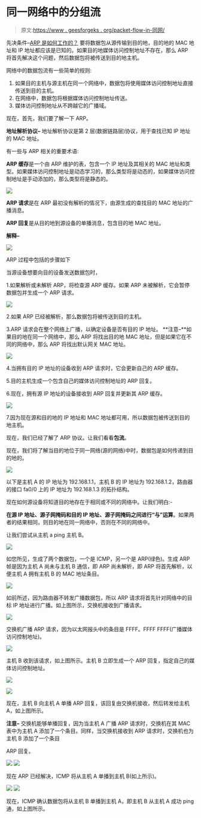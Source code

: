# 同一网络中的分组流

> 原文:[https://www . geesforgeks . org/packet-flow-in-同网/](https://www.geeksforgeeks.org/packet-flow-in-the-same-network/)

先决条件–[ARP 是如何工作的？](https://www.geeksforgeeks.org/computer-network-arp-works/)
要将数据包从源传输到目的地，目的地的 MAC 地址和 IP 地址都应该是已知的。如果目的地媒体访问控制地址不存在，那么 ARP 将首先解决这个问题，然后数据包将被传送到目的地主机。

网络中的数据包流有一些简单的规则:

1.  如果目的主机与源主机在同一个网络中，数据包将使用媒体访问控制地址直接传送到目的主机。
2.  在网络中，数据包将根据媒体访问控制地址传送。
3.  媒体访问控制地址从不跨越它的广播域。

现在，首先，我们要了解一下 ARP。

**地址解析协议–**
地址解析协议是第 2 层(数据链路层)协议，用于查找已知 IP 地址的 MAC 地址。

有一些与 ARP 相关的重要术语:

**ARP 缓存**是一个由 ARP 维护的表，包含一个 IP 地址及其相关的 MAC 地址和类型。如果媒体访问控制地址是动态学习的，那么类型将是动态的，如果媒体访问控制地址是手动添加的，那么类型将是静态的。

![](img/4714954e531d45d7295bd1c7fd3a85ff.png)

**ARP 请求**是在 ARP 最初没有解析的情况下，由源生成的查找目的 MAC 地址的广播消息。

**ARP 回复**是从目的地到源设备的单播消息，包含目的地 MAC 地址。

**解释–**

![](img/015b8bb3a5e9ecd4a3a1571d24ddc1cb.png)

ARP 过程中包括的步骤如下

当源设备想要向目的设备发送数据包时，

1.如果解析或未解析 ARP，将检查源 ARP 缓存。如果 ARP 未被解析，它会暂停数据包并生成一个 ARP 请求。

![](img/c9f676a6ce7290d5696d8a9f4390753d.png)

2.如果 ARP 已经被解析，那么数据包将被传送到目的主机。

3.ARP 请求会在整个网络上广播，以确定设备是否有目的 IP 地址。
**注意–**如果目的地在同一个网络中，那么 ARP 将找出目的地 MAC 地址，但是如果它在不同的网络中，那么 ARP 将找出默认网关 MAC 地址。

![](img/5daa5627ff5a8f336577f3349c24f0a0.png)

4.当拥有目的 IP 地址的设备收到 ARP 请求时，它会更新自己的 ARP 缓存。

5.目的主机生成一个包含自己的媒体访问控制地址的 ARP 回复。

6.现在，拥有源 IP 地址的设备接收到 ARP 回复并更新其 ARP 缓存。

![](img/ee4291971471b83ab2835d5d483b8a4e.png)

7.因为现在源和目的地的 IP 地址和 MAC 地址都可用，所以数据包被传送到目的地主机。

现在，我们已经了解了 ARP 协议。让我们看看**包流**。

现在，我们将了解当目的地位于同一网络(源的网络)中时，数据包是如何传递到目的地的。

![](img/e8da5d73c4b9bbe12cd97716cf22235f.png)

以下是主机 A 的 IP 地址为 192.168.1.1，主机 B 的 IP 地址为 192.168.1.2，路由器的接口 fa0/0 上的 IP 地址为 192.168.1.3 的拓扑结构。

现在如何源设备将知道目的地存在于相同或不同的网络中。让我们明白:-

**在源 IP 地址、源子网掩码和目的 IP 地址、源子网掩码之间进行“与”运算**。如果两者的结果相同，则目的地在同一网络中，否则在不同的网络中。

让我们尝试从主机 a ping 主机 B。

![](img/53f848ca78f15c44f202e82e97363714.png)

如您所见，生成了两个数据包，一个是 ICMP，另一个是 ARP(绿色)。生成 ARP 帧是因为主机 A 尚未与主机 B 通信，即 ARP 尚未解析，即 ARP 将首先解析，以便主机 A 拥有主机 B 的 MAC 地址条目。

![](img/b2dcf24be237b351cd8027e3bad69350.png)

如前所述，因为路由器不转发广播数据包，所以 ARP 请求将首先针对网络中的目标 IP 地址进行广播。如上图所示，交换机接收到广播请求。

![](img/acc3dad023cdbcc205e765d4ee43c8a6.png)

交换机广播 ARP 请求，因为以太网报头中的条目是 FFFF。FFFF FFFF(广播媒体访问控制地址)。

![](img/ca9670f6ed543202edd39549dad8e601.png)

主机 B 收到该请求，如上图所示。主机 B 立即生成一个 ARP 回复，指定自己的媒体访问控制地址。

![](img/b2dcf24be237b351cd8027e3bad69350.png)

![](img/bf81fc29d87068eafc227fefa5265b69.png)

现在，主机 B 向主机 A 单播 ARP 回复，该回复由交换机接收，然后转发给主机 A，如上图所示。

**注意–**
交换机能够单播回复，因为当主机 A 广播 ARP 请求时，交换机在其 MAC 表中为主机 A 添加了一个条目。同样，当交换机接收到 ARP 请求时，交换机也为主机 B 添加了一个条目

ARP 回复。

![](img/86294d863dd622bc64cbaf5f490c6a4a.png) ![](img/394fe53f48cb39025e963dbf3c0c0ab1.png)

现在 ARP 已经解决，ICMP 将从主机 A 单播到主机 B(如上所示)。

![](img/86294d863dd622bc64cbaf5f490c6a4a.png) ![](img/5e82fc87efb97ee4aab7df543e4357db.png)

现在，ICMP 确认数据包将从主机 B 单播到主机 A，即主机 B 从主机 A 成功 ping 通，如上图所示。
